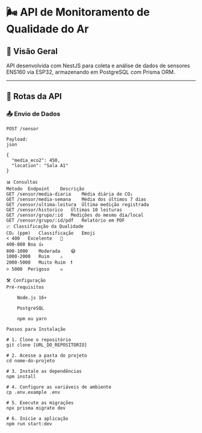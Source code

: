 # 🌬️ API de Monitoramento de Qualidade do Ar

## 📌 Visão Geral
API desenvolvida com NestJS para coleta e análise de dados de sensores ENS160 via ESP32, armazenando em PostgreSQL com Prisma ORM.

---

## 🚀 Rotas da API

### 📤 Envio de Dados
```http
POST /sensor

Payload:
json

{
  "media_eco2": 450,
  "location": "Sala A1"
}

📊 Consultas
Método	Endpoint	Descrição
GET	/sensor/media-diaria	Média diária de CO₂
GET	/sensor/media-semana	Média dos últimos 7 dias
GET	/sensor/ultima-leitura	Última medição registrada
GET	/sensor/historico	Últimas 10 leituras
GET	/sensor/grupo/:id	Medições do mesmo dia/local
GET	/sensor/grupo/:id/pdf	Relatório em PDF
📈 Classificação da Qualidade
CO₂ (ppm)	Classificação	Emoji
< 400	Excelente	🌿
400-800	Boa	👍
800-1000	Moderada	😷
1000-2000	Ruim	⚠️
2000-5000	Muito Ruim	❗
> 5000	Perigoso	☠️

🛠️ Configuração
Pré-requisitos

    Node.js 16+

    PostgreSQL

    npm ou yarn

Passos para Instalação

# 1. Clone o repositório
git clone [URL_DO_REPOSITORIO]

# 2. Acesse a pasta do projeto
cd nome-do-projeto

# 3. Instale as dependências
npm install

# 4. Configure as variáveis de ambiente
cp .env.example .env

# 5. Execute as migrações
npx prisma migrate dev

# 6. Inicie a aplicação
npm run start:dev
